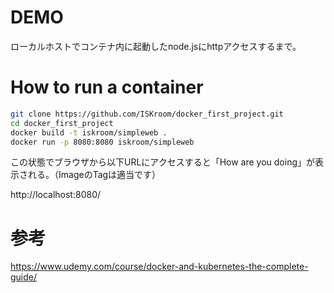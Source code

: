 # DEMO
ローカルホストでコンテナ内に起動したnode.jsにhttpアクセスするまで。

# How to run a container
 
```bash
git clone https://github.com/ISKroom/docker_first_project.git
cd docker_first_project
docker build -t iskroom/simpleweb .
docker run -p 8080:8080 iskroom/simpleweb
```

この状態でブラウザから以下URLにアクセスすると「How are you doing」が表示される。（ImageのTagは適当です）

http://localhost:8080/

# 参考
https://www.udemy.com/course/docker-and-kubernetes-the-complete-guide/
